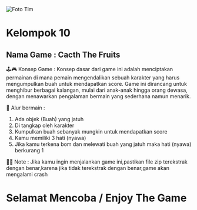 <img src="https://github.com/RizkyFirmansyah-com/-tim/blob/main/tim.png" alt="Foto Tim">


# Kelompok 10


## Nama Game : Cacth The Fruits


🕹️🎮 Konsep Game : Konsep dasar dari game ini adalah menciptakan permainan di mana pemain mengendalikan sebuah karakter yang harus mengumpulkan buah untuk mendapatkan score.
Game ini dirancang untuk menghibur berbagai kalangan, mulai dari anak-anak hingga orang dewasa, dengan menawarkan pengalaman bermain yang sederhana namun menarik.

👣 Alur bermain : 
1. Ada objek (Buah) yang jatuh
2. Di tangkap oleh karakter
3. Kumpulkan buah sebanyak mungkin untuk mendapatkan score
4. Kamu memiliki 3 hati (nyawa)
5. Jika kamu terkena bom dan melewati buah yang jatuh maka hati (nyawa) berkurang 1

📌📌 Note : Jika kamu ingin menjalankan game ini,pastikan  file zip terekstrak dengan benar,karena jika tidak terekstrak dengan benar,game akan mengalami crash


# Selamat Mencoba / Enjoy The Game



